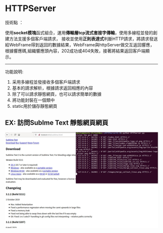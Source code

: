 # HTTPServer

技術點 ：

使用**socket模塊**函式組合，運用**傳輸層tcp流式套接字傳輸**，使用多線程並發的創建方法支援多個客戶端請求，
接收並使用**正則表達式**判斷HTTP請求，將請求發送給WebFrame得到返回的數據結果，WebFrame與httpServer做交互返回響應，
根據響應碼,組織響應頭內容，202成功或404失敗，接著將結果返回客戶端顯示。

-------------------------------------------------------
功能說明:
1. 采用多線程並發接收多個客戶端請求
2. 基本的請求解析，根據請求返回相應的內容
3. 除了可以請求靜態網頁，也可以請求簡單的數據
4. 將功能封裝在一個類中
5. static用於儲存靜態網頁

## EX: 訪問Sublme Text 靜態網頁網頁

![image](https://github.com/dian0624/HTTPServer/blob/master/555.jpg)


